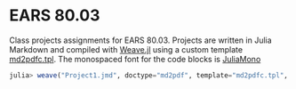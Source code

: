 # EARS 80.03

Class projects assignments for EARS 80.03. Projects are written in Julia Markdown and compiled with [Weave.jl](https://github.com/JunoLab/Weave.jl) using a custom template [md2pdfc.tpl](Project%201/md2pdfc.tpl). The monospaced font for the code blocks is [JuliaMono](https://github.com/cormullion/juliamono)

```julia
julia> weave("Project1.jmd", doctype="md2pdf", template="md2pdfc.tpl", keep_unicode=true)
```
